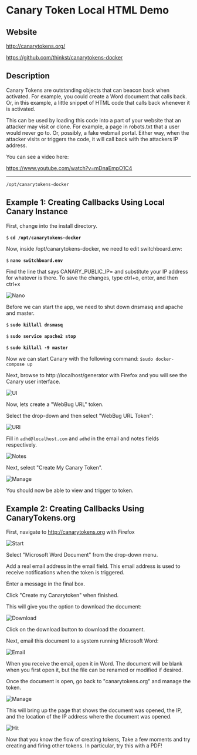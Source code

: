 
Canary Token Local HTML Demo
=======

Website
-------

<http://canarytokens.org/>

<https://github.com/thinkst/canarytokens-docker>

Description
-----------

Canary Tokens are outstanding objects that can beacon back when activated.  For example, you could create a Word document that calls back.  Or, in this example, a little snippet of HTML code that calls back whenever it is activated.

This can be used by loading this code into a part of your website that an attacker may visit or clone.  For example, a page in robots.txt that a user would never go to. Or, possibly, a fake webmail portal.  Either way, when the attacker visits or triggers the code, it will call back with the attackers IP address.

You can see a video here:

<https://www.youtube.com/watch?v=mDnaEmpO1C4>

----------------

`/opt/canarytokens-docker`



Example 1: Creating Callbacks Using Local Canary Instance
-------------------------------------------

First, change into the install directory.

`$` **`cd /opt/canarytokens-docker`**

Now, inside /opt/canarytokens-docker, we need to edit switchboard.env:

`$` **`nano switchboard.env`**

Find the line that says CANARY_PUBLIC_IP= and substitute your IP address
for whatever is there.  To save the changes, type ctrl+o, enter, and then
ctrl+x

![Nano](CanaryDemo_files/Selection_001.png  "Nano edit")

Before we can start the app, we need to shut
down dnsmasq and apache and master.

`$` **`sudo killall dnsmasq`**

`$` **`sudo service apache2 stop`**

`$` **`sudo killall -9 master`**

Now we can start Canary with the following command:
`$sudo docker-compose up`

Next, browse to http://localhost/generator with Firefox and you will see the Canary user interface.

![UI](CanaryDemo_files/Selection_003.png  "UI")


Now, lets create a "WebBug URL" token.

Select the drop-down and then select "WebBug URL Token":

![URI](CanaryDemo_files/Selection_004.png  "URI")

Fill in `adhd@localhost.com` and `adhd` in the email and notes fields respectively.

![Notes](CanaryDemo_files/Selection_006.png  "Notes")

Next, select "Create My Canary Token".

![Manage](CanaryDemo_files/TokenCreated.png  "Manage")

You should now be able to view and trigger to token.

Example 2: Creating Callbacks Using CanaryTokens.org
----------------------------------------------------
First, navigate to http://canarytokens.org with Firefox

![Start](LiveCanary/Start.png  "Start")

Select "Microsoft Word Document" from the drop-down menu.

Add a real email address in the email field. This email address is used to receive notifications when the token is triggered.

Enter a message in the final box.

Click "Create my Canarytoken" when finished.

This will give you the option to download the document:

![Download](LiveCanary_files/DownloadDoc.png  "Download")

Click on the download button to download the document.

Next, email this document to a system running Microsoft Word:

![Email](LiveCanary_files/SendEmail.png  "Email")

When you receive the email, open it in Word. The document will be blank when you first open it, but the file can be renamed or modified if desired.

Once the document is open, go back to "canarytokens.org" and manage the token.

![Manage](LiveCanary_files/ManageThisToken.png  "Manage")

This will bring up the page that shows the document was opened, the IP, and the location of the IP address where the document was opened.

![Hit](LiveCanary_files/TokenHit.png  "Hit")

Now that you know the flow of creating tokens, Take a few moments and try creating and firing other tokens.  In particular, try this with a PDF!
